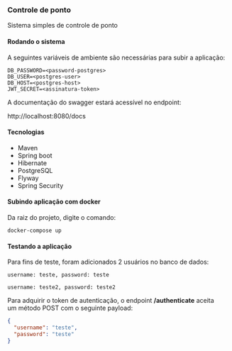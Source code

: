 ### Controle de ponto

Sistema simples de controle de ponto

#### Rodando o sistema

A seguintes variáveis de ambiente são necessárias para subir a aplicação:

    DB_PASSWORD=<password-postgres>
    DB_USER=<postgres-user>
    DB_HOST=<postgres-host>
    JWT_SECRET=<assinatura-token>

A documentação do swagger estará acessível no endpoint:

http://localhost:8080/docs

#### Tecnologias

- Maven
- Spring boot
- Hibernate
- PostgreSQL
- Flyway
- Spring Security

#### Subindo aplicação com docker

Da raiz do projeto, digite o comando:

    docker-compose up

#### Testando a aplicação

Para fins de teste, foram adicionados 2 usuários no banco de dados:

    username: teste, password: teste

    username: teste2, password: teste2

Para adquirir o token de autenticação, o endpoint **/authenticate** aceita <br /> um método POST com o seguinte payload:

```json
{
  "username": "teste",
  "password": "teste"
}

```